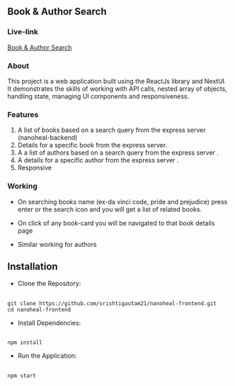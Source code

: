 ## Book & Author Search

### Live-link

[Book & Author Search](https://nanoheal-frontend.vercel.app/)

### About

This project is a web application built using the ReactJs library and NextUI. It demonstrates the skills of working with API calls, nested array of objects, handling state, managing UI components and responsiveness.

### Features

1. A list of books based on a search query from the express server (nanoheal-backend)
2. Details for a specific book from the express server.
3. A a list of authors based on a search query from the express server .
4. A details for a specific author from the express server .
5. Responsive

### Working

- On searching books name (ex-da vinci code, pride and prejudice) press enter or the search icon
  and you will get a list of related books.

- On click of any book-card you will be navigated to that book details page

- Similar working for authors

## Installation

- Clone the Repository:

##

    git clone https://github.com/srishtigautam21/nanoheal-frontend.git
    cd nanoheal-frontend

- Install Dependencies:

##

    npm install

- Run the Application:

##

    npm start
